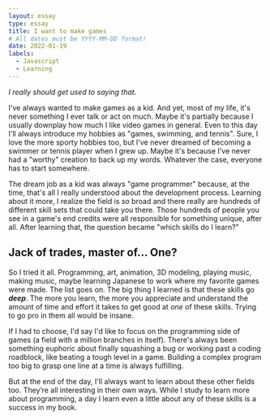 ```yaml
---
layout: essay
type: essay
title: I want to make games
# All dates must be YYYY-MM-DD format!
date: 2022-01-19
labels:
  - Javascript
  - Learning
---
```


*I really should get used to saying that.*

I've always wanted to make games as a kid. And yet, most of my life, it's never something I ever talk or act on much. Maybe it's partially because I usually downplay how much I like video games in general. Even to this day I'll always introduce my hobbies as "games, swimming, and tennis". Sure, I love the more sporty hobbies too, but I've never dreamed of becoming a swimmer or tennis player when I grew up. Maybe it's because I've never had a "worthy" creation to back up my words. Whatever the case, everyone has to start somewhere.

The dream job as a kid was always "game programmer" because, at the time, that's all I really understood about the development process. Learning about it more, I realize the field is *so* broad and there really are hundreds of different skill sets that could take you there. Those hundreds of people you see in a game's end credits were all responsible for something unique, after all. After learning that, the question became "which skills do I learn?"

## Jack of trades, master of... One?

So I tried it all. Programming, art, animation, 3D modeling, playing music, making music, maybe learning Japanese to work where my favorite games were made. The list goes on. The big thing I learned is that these skills go ***deep***. The more you learn, the more you appreciate and understand the amount of time and effort it takes to get good at *one* of these skills. Trying to go pro in them all would be insane.

If I had to choose, I'd say I'd like to focus on the programming side of games (a field with a million branches in itself). There's always been something euphoric about finally squashing a bug or working past a coding roadblock, like beating a tough level in a game. Building a complex program too big to grasp one line at a time is always fulfilling.

But at the end of the day, I'll always want to learn about these other fields too. They’re all interesting in their own ways. While I study to learn more about programming, a day I learn even a little about any of these skills is a success in my book.
